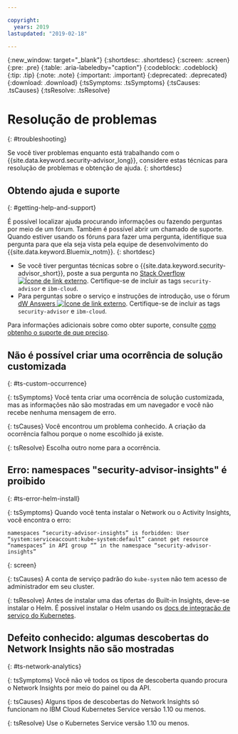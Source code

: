 ```yaml
---

copyright:
  years: 2019
lastupdated: "2019-02-18"

---
```


{:new_window: target="_blank"}
{:shortdesc: .shortdesc}
{:screen: .screen}
{:pre: .pre}
{:table: .aria-labeledby="caption"}
{:codeblock: .codeblock}
{:tip: .tip}
{:note: .note}
{:important: .important}
{:deprecated: .deprecated}
{:download: .download}
{:tsSymptoms: .tsSymptoms}
{:tsCauses: .tsCauses}
{:tsResolve: .tsResolve}

# Resolução de problemas
{: #troubleshooting}

Se você tiver problemas enquanto está trabalhando com o {{site.data.keyword.security-advisor_long}}, considere estas técnicas para resolução de problemas e obtenção de ajuda.
{: shortdesc}


## Obtendo ajuda e suporte
{: #getting-help-and-support}



É possível localizar ajuda procurando informações ou fazendo perguntas por meio de um fórum. Também é possível abrir um chamado de suporte. Quando estiver usando os fóruns para fazer uma pergunta, identifique sua pergunta para que ela seja vista pela equipe de
desenvolvimento do {{site.data.keyword.Bluemix_notm}}.
{: shortdesc}

* Se você tiver perguntas técnicas sobre o {{site.data.keyword.security-advisor_short}}, poste a sua pergunta no <a href="http://stackoverflow.com/" target="_blank">Stack Overflow <img src="../../icons/launch-glyph.svg" alt="Ícone de link externo"></a>. Certifique-se de incluir as tags `security-advisor` e `ibm-cloud`.
* Para perguntas sobre o serviço e instruções de introdução, use o fórum <a href="https://developer.ibm.com/" target="_blank">dW Answers <img src="../../icons/launch-glyph.svg" alt="Ícone de link externo"></a>. Certifique-se de incluir as tags `security-advisor` e `ibm-cloud`.

Para informações adicionais sobre como obter suporte, consulte [como obtenho o suporte de que preciso](/docs/get-support?topic=get-support-getting-customer-support#getting-customer-support).


## Não é possível criar uma ocorrência de solução customizada
{: #ts-custom-occurrence}

{: tsSymptoms}
Você tenta criar uma ocorrência de solução customizada, mas as informações não são mostradas em um navegador e você não recebe nenhuma mensagem de erro.

{: tsCauses}
Você encontrou um problema conhecido. A criação da ocorrência falhou porque o nome escolhido já existe.

{: tsResolve}
Escolha outro nome para a ocorrência.


## Erro: namespaces "security-advisor-insights" é proibido
{: #ts-error-helm-install}

{: tsSymptoms}
Quando você tenta instalar o Network ou o Activity Insights, você encontra o erro:

```
namespaces “security-advisor-insights” is forbidden: User “system:serviceaccount:kube-system:default” cannot get resource “namespaces” in API group “” in the namespace “security-advisor-insights”
```
{: screen}

{: tsCauses}
A conta de serviço padrão do `kube-system` não tem acesso de administrador em seu cluster.

{: tsResolve}
Antes de instalar uma das ofertas do Built-in Insights, deve-se instalar o Helm. É possível instalar o Helm usando os [docs de integração de serviço do Kubernetes](/docs/containers?topic=containers-integrations#helm).


## Defeito conhecido: algumas descobertas do Network Insights não são mostradas
{: #ts-network-analytics}

{: tsSymptoms}
Você não vê todos os tipos de descoberta quando procura o Network Insights por meio do painel ou da API.

{: tsCauses}
Alguns tipos de descobertas do Network Insights só funcionam no IBM Cloud Kubernetes Service versão 1.10 ou menos.

{: tsResolve}
Use o Kubernetes Service versão 1.10 ou menos.
